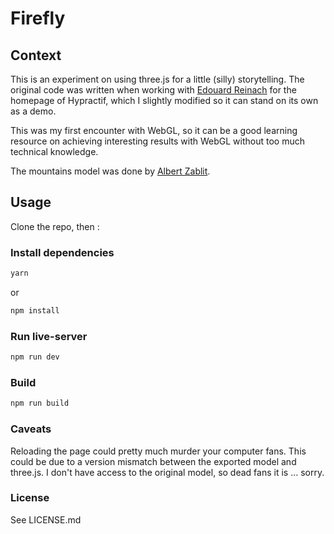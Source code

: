 # Firefly

## Context

This is an experiment on using three.js for a little (silly) storytelling. The original code was written when working with [Edouard Reinach](https://twitter.com/ereinach) for the homepage of Hypractif, which I slightly modified so it can stand on its own as a demo.

This was my first encounter with WebGL, so it can be a good learning resource on achieving interesting results with WebGL without too much technical knowledge.

The mountains model was done by [Albert Zablit](https://twitter.com/albertzablit).

## Usage

Clone the repo, then :

### Install dependencies

```sh
yarn
```

or

```sh
npm install
```

### Run live-server

```sh
npm run dev
```

### Build

```sh
npm run build
```

### Caveats

Reloading the page could pretty much murder your computer fans. This could be due to a version mismatch between the exported model and three.js. I don't have access to the original model, so dead fans it is ... sorry.

### License

See LICENSE.md
